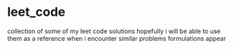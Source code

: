 # leet_code
collection of some of my leet code solutions
hopefully i will be able to use them as a reference when i encounter similar problems formulations appear
